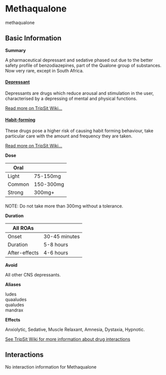# Methaqualone

methaqualone

## Basic Information

**Summary**

A pharmaceutical depressant and sedative phased out due to the better safety profile of benzodiazepines, part of the Qualone group of substances. Now very rare, except in South Africa.

#### [Depressant](/category/depressant)

Depressants are drugs which reduce arousal and stimulation in the user, characterised by a depressing of mental and physical functions.

[Read more on TripSit Wiki...](#{category.wiki})

#### [Habit-forming](/category/habit-forming)

These drugs pose a higher risk of causing habit forming behaviour, take particular care with the amount and frequency they are taken.

[Read more on TripSit Wiki...](#{category.wiki})

**Dose**

| Oral   |           |
| ------ | --------- |
| Light  | 75-150mg  |
| Common | 150-300mg |
| Strong | 300mg+    |

#### 

 NOTE: Do not take more than 300mg without a tolerance.

**Duration**

| All ROAs      |               |
| ------------- | ------------- |
| Onset         | 30-45 minutes |
| Duration      | 5-8 hours     |
| After-effects | 4-6 hours     |

**Avoid**

All other CNS depressants.

**Aliases**

ludes  
quaaludes  
qualudes  
mandrax  

**Effects**

Anxiolytic, Sedative, Muscle Relaxant, Amnesia, Dystaxia, Hypnotic.

[See TripSit Wiki for more information about drug interactions](http://combo.tripsit.me/)

## Interactions

No interaction information for Methaqualone